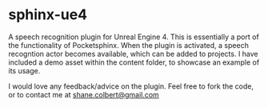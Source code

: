 # sphinx-ue4
A speech recognition plugin for Unreal Engine 4. 
This is essentially a port of the functionality of Pocketsphinx.
When the plugin is activated, a speech recogntion actor becomes available, which can be added to projects.
I have included a demo asset within the content folder, to showcase an example of its usage.

I would love any feedback/advice on the plugin.
Feel free to fork the code, or to contact me at shane.colbert@gmail.com
